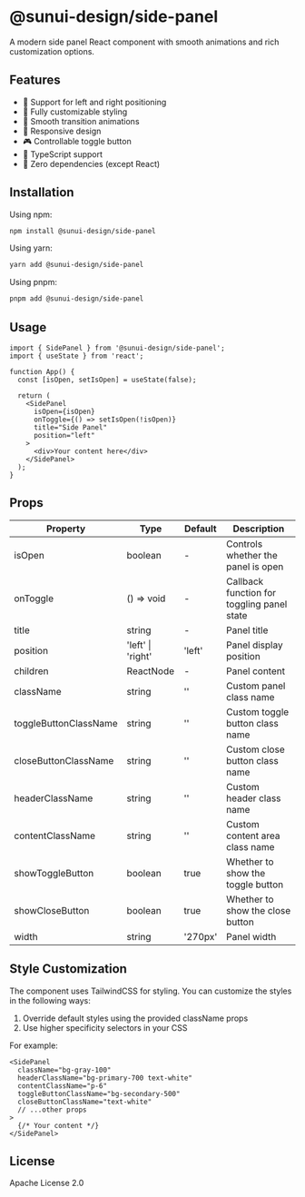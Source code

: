 # @sunui-design/side-panel

A modern side panel React component with smooth animations and rich customization options.

## Features

- 🎯 Support for left and right positioning
- 🎨 Fully customizable styling
- 🔄 Smooth transition animations
- 📱 Responsive design
- 🎮 Controllable toggle button
- 🔧 TypeScript support
- 🎁 Zero dependencies (except React)

## Installation

Using npm:
```bash
npm install @sunui-design/side-panel
```

Using yarn:
```bash
yarn add @sunui-design/side-panel
```

Using pnpm:
```bash
pnpm add @sunui-design/side-panel
```

## Usage

```tsx
import { SidePanel } from '@sunui-design/side-panel';
import { useState } from 'react';

function App() {
  const [isOpen, setIsOpen] = useState(false);

  return (
    <SidePanel
      isOpen={isOpen}
      onToggle={() => setIsOpen(!isOpen)}
      title="Side Panel"
      position="left"
    >
      <div>Your content here</div>
    </SidePanel>
  );
}
```

## Props

| Property | Type | Default | Description |
|----------|------|---------|-------------|
| isOpen | boolean | - | Controls whether the panel is open |
| onToggle | () => void | - | Callback function for toggling panel state |
| title | string | - | Panel title |
| position | 'left' \| 'right' | 'left' | Panel display position |
| children | ReactNode | - | Panel content |
| className | string | '' | Custom panel class name |
| toggleButtonClassName | string | '' | Custom toggle button class name |
| closeButtonClassName | string | '' | Custom close button class name |
| headerClassName | string | '' | Custom header class name |
| contentClassName | string | '' | Custom content area class name |
| showToggleButton | boolean | true | Whether to show the toggle button |
| showCloseButton | boolean | true | Whether to show the close button |
| width | string | '270px' | Panel width |

## Style Customization

The component uses TailwindCSS for styling. You can customize the styles in the following ways:

1. Override default styles using the provided className props
2. Use higher specificity selectors in your CSS

For example:

```tsx
<SidePanel
  className="bg-gray-100"
  headerClassName="bg-primary-700 text-white"
  contentClassName="p-6"
  toggleButtonClassName="bg-secondary-500"
  closeButtonClassName="text-white"
  // ...other props
>
  {/* Your content */}
</SidePanel>
```

## License

Apache License 2.0 